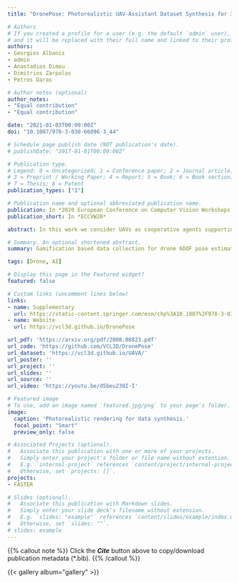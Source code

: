```yaml
---
title: "DronePose: Photorealistic UAV-Assistant Dataset Synthesis for 3D Pose Estimation via a Smooth Silhouette Loss"

# Authors
# If you created a profile for a user (e.g. the default `admin` user), write the username (folder name) here 
# and it will be replaced with their full name and linked to their profile.
authors:
- Georgios Albanis
- admin
- Anastadios Dimou
- Dimitrios Zarpalas
- Petros Daras

# Author notes (optional)
author_notes:
- "Equal contribution"
- "Equal contribution"

date: "2021-01-03T00:00:00Z"
doi: "10.1007/978-3-030-66096-3_44"

# Schedule page publish date (NOT publication's date).
# publishDate: "2017-01-01T00:00:00Z"

# Publication type.
# Legend: 0 = Uncategorized; 1 = Conference paper; 2 = Journal article;
# 3 = Preprint / Working Paper; 4 = Report; 5 = Book; 6 = Book section;
# 7 = Thesis; 8 = Patent
publication_types: ["1"]

# Publication name and optional abbreviated publication name.
publication: In *2020 European Conference on Computer Vision Workshops (ECCVW)*
publication_short: In *ECCVW20*

abstract: In this work we consider UAVs as cooperative agents supporting human users in their operations. In this context, the 3D localisation of the UAV assistant is an important task that can facilitate the exchange of spatial information between the user and the UAV. To address this in a data-driven manner, we design a data synthesis pipeline to create a realistic multimodal dataset that includes both the exocentric user view, and the egocentric UAV view. We then exploit the joint availability of photorealistic and synthesized inputs to train a single-shot monocular pose estimation model. During training we leverage differentiable rendering to supplement a state-of-the-art direct regression objective with a novel smooth silhouette loss. Our results demonstrate its qualitative and quantitative performance gains over traditional silhouette objectives. Our data and code are available at https://vcl3d.github.io/DronePose.

# Summary. An optional shortened abstract.
summary: Gamification based data collection for drone 6DOF pose estimation.

tags: [Drone, AI]

# Display this page in the Featured widget?
featured: false

# Custom links (uncomment lines below)
links:
- name: Supplementary
  url: https://static-content.springer.com/esm/chp%3A10.1007%2F978-3-030-66096-3_44/MediaObjects/509073_1_En_44_MOESM1_ESM.zip
- name: Website
  url: https://vcl3d.github.io/DronePose

url_pdf: 'https://arxiv.org/pdf/2008.08823.pdf'
url_code: 'https://github.com/VCL3D/DronePose'
url_dataset: 'https://vcl3d.github.io/UAVA/'
url_poster: ''
url_project: ''
url_slides: ''
url_source: ''
url_video: 'https://youtu.be/dSbeu238I-I'

# Featured image
# To use, add an image named `featured.jpg/png` to your page's folder. 
image:
  caption: 'Photorealistic rendering for data synthesis.'
  focal_point: "Smart"
  preview_only: false

# Associated Projects (optional).
#   Associate this publication with one or more of your projects.
#   Simply enter your project's folder or file name without extension.
#   E.g. `internal-project` references `content/project/internal-project/index.md`.
#   Otherwise, set `projects: []`.
projects:
- FASTER

# Slides (optional).
#   Associate this publication with Markdown slides.
#   Simply enter your slide deck's filename without extension.
#   E.g. `slides: "example"` references `content/slides/example/index.md`.
#   Otherwise, set `slides: ""`.
# slides: example
---
```


{{% callout note %}}
Click the ***Cite*** button above to copy/download publication metadata (*.bib).
{{% /callout %}}

{{< gallery album="gallery" >}}

<!-- 
{{% callout note %}}
Create your slides in Markdown - click the *Slides* button to check out the example.
{{% /callout %}}

Supplementary notes can be added here, including [code, math, and images](https://wowchemy.com/docs/writing-markdown-latex/). 
-->
